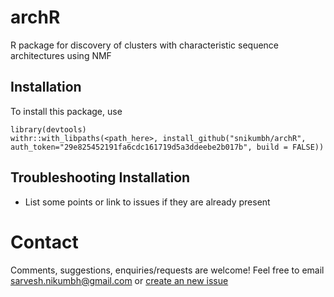 # archR
R package for discovery of clusters with characteristic sequence architectures using NMF

## Installation
To install this package, use 

```
library(devtools)
withr::with_libpaths(<path_here>, install_github("snikumbh/archR", auth_token="29e825452191fa6cdc161719d5a3ddeebe2b017b", build = FALSE))
```

## Troubleshooting Installation

- List some points or link to issues if they are already present

# Contact
Comments, suggestions, enquiries/requests are welcome! Feel free to email sarvesh.nikumbh@gmail.com or [create an new issue](https://github.com/snikumbh/archR/issues/new)
